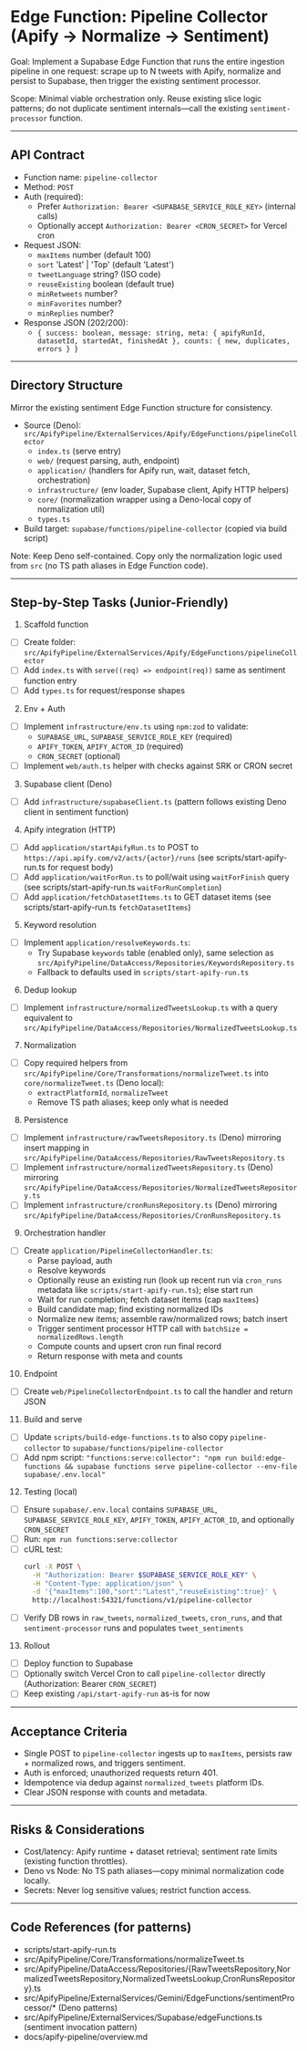# Edge Function: Pipeline Collector (Apify → Normalize → Sentiment)

Goal: Implement a Supabase Edge Function that runs the entire ingestion pipeline in one request: scrape up to N tweets with Apify, normalize and persist to Supabase, then trigger the existing sentiment processor.

Scope: Minimal viable orchestration only. Reuse existing slice logic patterns; do not duplicate sentiment internals—call the existing `sentiment-processor` function.

---

## API Contract

- Function name: `pipeline-collector`
- Method: `POST`
- Auth (required):
  - Prefer `Authorization: Bearer <SUPABASE_SERVICE_ROLE_KEY>` (internal calls)
  - Optionally accept `Authorization: Bearer <CRON_SECRET>` for Vercel cron
- Request JSON:
  - `maxItems` number (default 100)
  - `sort` 'Latest' | 'Top' (default 'Latest')
  - `tweetLanguage` string? (ISO code)
  - `reuseExisting` boolean (default true)
  - `minRetweets` number?
  - `minFavorites` number?
  - `minReplies` number?
- Response JSON (202/200):
  - `{ success: boolean, message: string, meta: { apifyRunId, datasetId, startedAt, finishedAt }, counts: { new, duplicates, errors } }`

---

## Directory Structure

Mirror the existing sentiment Edge Function structure for consistency.

- Source (Deno): `src/ApifyPipeline/ExternalServices/Apify/EdgeFunctions/pipelineCollector`
  - `index.ts` (serve entry)
  - `web/` (request parsing, auth, endpoint)
  - `application/` (handlers for Apify run, wait, dataset fetch, orchestration)
  - `infrastructure/` (env loader, Supabase client, Apify HTTP helpers)
  - `core/` (normalization wrapper using a Deno-local copy of normalization util)
  - `types.ts`
- Build target: `supabase/functions/pipeline-collector` (copied via build script)

Note: Keep Deno self-contained. Copy only the normalization logic used from `src` (no TS path aliases in Edge Function code).

---

## Step-by-Step Tasks (Junior-Friendly)

1) Scaffold function
- [ ] Create folder: `src/ApifyPipeline/ExternalServices/Apify/EdgeFunctions/pipelineCollector`
- [ ] Add `index.ts` with `serve((req) => endpoint(req))` same as sentiment function entry
- [ ] Add `types.ts` for request/response shapes

2) Env + Auth
- [ ] Implement `infrastructure/env.ts` using `npm:zod` to validate:
  - `SUPABASE_URL`, `SUPABASE_SERVICE_ROLE_KEY` (required)
  - `APIFY_TOKEN`, `APIFY_ACTOR_ID` (required)
  - `CRON_SECRET` (optional)
- [ ] Implement `web/auth.ts` helper with checks against SRK or CRON secret

3) Supabase client (Deno)
- [ ] Add `infrastructure/supabaseClient.ts` (pattern follows existing Deno client in sentiment function)

4) Apify integration (HTTP)
- [ ] Add `application/startApifyRun.ts` to POST to `https://api.apify.com/v2/acts/{actor}/runs` (see scripts/start-apify-run.ts for request body)
- [ ] Add `application/waitForRun.ts` to poll/wait using `waitForFinish` query (see scripts/start-apify-run.ts `waitForRunCompletion`)
- [ ] Add `application/fetchDatasetItems.ts` to GET dataset items (see scripts/start-apify-run.ts `fetchDatasetItems`)

5) Keyword resolution
- [ ] Implement `application/resolveKeywords.ts`:
  - Try Supabase `keywords` table (enabled only), same selection as `src/ApifyPipeline/DataAccess/Repositories/KeywordsRepository.ts`
  - Fallback to defaults used in `scripts/start-apify-run.ts`

6) Dedup lookup
- [ ] Implement `infrastructure/normalizedTweetsLookup.ts` with a query equivalent to `src/ApifyPipeline/DataAccess/Repositories/NormalizedTweetsLookup.ts`

7) Normalization
- [ ] Copy required helpers from `src/ApifyPipeline/Core/Transformations/normalizeTweet.ts` into `core/normalizeTweet.ts` (Deno local):
  - `extractPlatformId`, `normalizeTweet`
  - Remove TS path aliases; keep only what is needed

8) Persistence
- [ ] Implement `infrastructure/rawTweetsRepository.ts` (Deno) mirroring insert mapping in `src/ApifyPipeline/DataAccess/Repositories/RawTweetsRepository.ts`
- [ ] Implement `infrastructure/normalizedTweetsRepository.ts` (Deno) mirroring `src/ApifyPipeline/DataAccess/Repositories/NormalizedTweetsRepository.ts`
- [ ] Implement `infrastructure/cronRunsRepository.ts` (Deno) mirroring `src/ApifyPipeline/DataAccess/Repositories/CronRunsRepository.ts`

9) Orchestration handler
- [ ] Create `application/PipelineCollectorHandler.ts`:
  - Parse payload, auth
  - Resolve keywords
  - Optionally reuse an existing run (look up recent run via `cron_runs` metadata like `scripts/start-apify-run.ts`); else start run
  - Wait for run completion; fetch dataset items (cap `maxItems`)
  - Build candidate map; find existing normalized IDs
  - Normalize new items; assemble raw/normalized rows; batch insert
  - Trigger sentiment processor HTTP call with `batchSize = normalizedRows.length`
  - Compute counts and upsert cron run final record
  - Return response with meta and counts

10) Endpoint
- [ ] Create `web/PipelineCollectorEndpoint.ts` to call the handler and return JSON

11) Build and serve
- [ ] Update `scripts/build-edge-functions.ts` to also copy `pipeline-collector` to `supabase/functions/pipeline-collector`
- [ ] Add npm script: `"functions:serve:collector": "npm run build:edge-functions && supabase functions serve pipeline-collector --env-file supabase/.env.local"`

12) Testing (local)
- [ ] Ensure `supabase/.env.local` contains `SUPABASE_URL`, `SUPABASE_SERVICE_ROLE_KEY`, `APIFY_TOKEN`, `APIFY_ACTOR_ID`, and optionally `CRON_SECRET`
- [ ] Run: `npm run functions:serve:collector`
- [ ] cURL test:
  ```sh
  curl -X POST \
    -H "Authorization: Bearer $SUPABASE_SERVICE_ROLE_KEY" \
    -H "Content-Type: application/json" \
    -d '{"maxItems":100,"sort":"Latest","reuseExisting":true}' \
    http://localhost:54321/functions/v1/pipeline-collector
  ```
- [ ] Verify DB rows in `raw_tweets`, `normalized_tweets`, `cron_runs`, and that `sentiment-processor` runs and populates `tweet_sentiments`

13) Rollout
- [ ] Deploy function to Supabase
- [ ] Optionally switch Vercel Cron to call `pipeline-collector` directly (Authorization: Bearer `CRON_SECRET`)
- [ ] Keep existing `/api/start-apify-run` as-is for now

---

## Acceptance Criteria
- Single POST to `pipeline-collector` ingests up to `maxItems`, persists raw + normalized rows, and triggers sentiment.
- Auth is enforced; unauthorized requests return 401.
- Idempotence via dedup against `normalized_tweets` platform IDs.
- Clear JSON response with counts and metadata.

---

## Risks & Considerations
- Cost/latency: Apify runtime + dataset retrieval; sentiment rate limits (existing function throttles).
- Deno vs Node: No TS path aliases—copy minimal normalization code locally.
- Secrets: Never log sensitive values; restrict function access.

---

## Code References (for patterns)
- scripts/start-apify-run.ts
- src/ApifyPipeline/Core/Transformations/normalizeTweet.ts
- src/ApifyPipeline/DataAccess/Repositories/{RawTweetsRepository,NormalizedTweetsRepository,NormalizedTweetsLookup,CronRunsRepository}.ts
- src/ApifyPipeline/ExternalServices/Gemini/EdgeFunctions/sentimentProcessor/* (Deno patterns)
- src/ApifyPipeline/ExternalServices/Supabase/edgeFunctions.ts (sentiment invocation pattern)
- docs/apify-pipeline/overview.md
